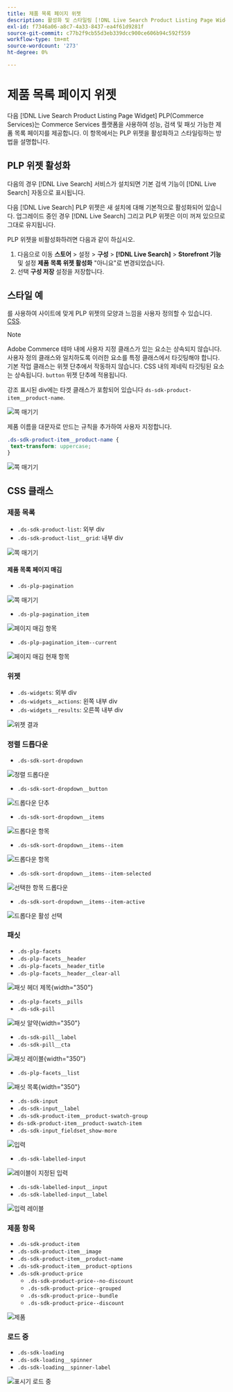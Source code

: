 ```yaml
---
title: 제품 목록 페이지 위젯
description: 활성화 및 스타일링 [!DNL Live Search Product Listing Page Widget]
exl-id: f7346a06-a8c7-4a33-8437-ea4f61d9281f
source-git-commit: c77b2f9cb55d3eb339dcc900ce606b94c592f559
workflow-type: tm+mt
source-wordcount: '273'
ht-degree: 0%

---
```


# 제품 목록 페이지 위젯

다음 [!DNL Live Search Product Listing Page Widget] PLP(Commerce Services)는 Commerce Services 플랫폼을 사용하여 성능, 검색 및 패싯 가능한 제품 목록 페이지를 제공합니다. 이 항목에서는 PLP 위젯을 활성화하고 스타일링하는 방법을 설명합니다.

## PLP 위젯 활성화

다음의 경우 [!DNL Live Search] 서비스가 설치되면 기본 검색 기능이 [!DNL Live Search] 자동으로 표시됩니다.

다음 [!DNL Live Search] PLP 위젯은 새 설치에 대해 기본적으로 활성화되어 있습니다. 업그레이드 중인 경우 [!DNL Live Search] 그리고 PLP 위젯은 이미 꺼져 있으므로 그대로 유지됩니다.

PLP 위젯을 비활성화하려면 다음과 같이 하십시오.

1. 다음으로 이동 **스토어** > 설정 > **구성** > **[!DNL Live Search]** > **Storefront 기능** 및 설정 **제품 목록 위젯 활성화** &quot;아니요&quot;로 변경되었습니다.
1. 선택 **구성 저장** 설정을 저장합니다.

## 스타일 예

를 사용하여 사이트에 맞게 PLP 위젯의 모양과 느낌을 사용자 정의할 수 있습니다. [CSS](https://developer.adobe.com/commerce/frontend-core/guide/css/).

>[!NOTE]
>
>Adobe Commerce 테마 내에 사용자 지정 클래스가 있는 요소는 상속되지 않습니다. 사용자 정의 클래스와 일치하도록 이러한 요소를 특정 클래스에서 타깃팅해야 합니다. 기본 작업 클래스는 위젯 단추에서 작동하지 않습니다.
>CSS 내의 제네릭 타깃팅된 요소는 상속됩니다. `button` 위젯 단추에 적용됩니다.

강조 표시된 div에는 타겟 클래스가 포함되어 있습니다 `ds-sdk-product-item__product-name`.

![쪽 매기기](assets/plp-css-example.png)

제품 이름을 대문자로 만드는 규칙을 추가하여 사용자 지정합니다.

```css
.ds-sdk-product-item__product-name {
 text-transform: uppercase;
}
```

![쪽 매기기](assets/plp-css-example-after.png)

## CSS 클래스

### 제품 목록

* `.ds-sdk-product-list`: 외부 div
* `.ds-sdk-product-list__grid`: 내부 div

![쪽 매기기](assets/plp-css-product-list.png)

#### 제품 목록 페이지 매김

* `.ds-plp-pagination`

![쪽 매기기](assets/plp-css-pagination.png)

* `.ds-plp-pagination_item`

![페이지 매김 항목](assets/plp-css-pagination-item.png)

* `.ds-plp-pagination_item--current`

![페이지 매김 현재 항목](assets/plp-css-pagination-item-current.png)

### 위젯

* `.ds-widgets`: 외부 div
* `.ds-widgets__actions`: 왼쪽 내부 div
* `.ds-widgets__results`: 오른쪽 내부 div

![위젯 결과](assets/plp-css-widgets.png)

### 정렬 드롭다운

* `.ds-sdk-sort-dropdown`

![정렬 드롭다운](assets/plp-css-dropdown.png)

* `.ds-sdk-sort-dropdown__button`

![드롭다운 단추](assets/plp-css-dropdown-button.png)

* `.ds-sdk-sort-dropdown__items`

![드롭다운 항목](assets/plp-css-dropdown-items.png)

* `.ds-sdk-sort-dropdown__items--item`

![드롭다운 항목](assets/plp-css-dropdown-item.png)

* `.ds-sdk-sort-dropdown__items--item-selected`

![선택한 항목 드롭다운](assets/plp-css-dropdown-selected.png)

* `.ds-sdk-sort-dropdown__items--item-active`

![드롭다운 활성 선택](assets/plp-css-dropdown-active.png)

### 패싯

* `.ds-plp-facets`
* `.ds-plp-facets__header`
* `.ds-plp-facets__header_title`
* `.ds-plp-facets__header__clear-all`

![패싯 헤더 제목](assets/plp-css-facets-title-clear.png){width="350"}

* `.ds-plp-facets__pills`
* `.ds-sdk-pill`

![패싯 알약](assets/plp-css-facets-pill.png){width="350"}

* `.ds-sdk-pill__label`
* `.ds-sdk-pill__cta`

![패싯 레이블](assets/plp-css-pill-label-cta.png){width="350"}

* `.ds-plp-facets__list`

![패싯 목록](assets/plp-css-facets-list.png){width="350"}

* `.ds-sdk-input`
* `.ds-sdk-input__label`
* `.ds-sdk-product-item__product-swatch-group`
* `ds-sdk-product-item__product-swatch-item`
* `.ds-sdk-input_fieldset_show-more`

![입력](assets/plp-css-sdk-input.png)

* `.ds-sdk-labelled-input`

![레이블이 지정된 입력](assets/plp-css-labelled-input.png)

* `.ds-sdk-labelled-input__input`
* `.ds-sdk-labelled-input__label`

![입력 레이블](assets/plp-css-labelled-input-label.png)

### 제품 항목

* `.ds-sdk-product-item`
* `.ds-sdk-product-item__image`
* `.ds-sdk-product-item__product-name`
* `.ds-sdk-product-item__product-options`
* `.ds-sdk-product-price`
   * `.ds-sdk-product-price--no-discount`
   * `.ds-sdk-product-price--grouped`
   * `.ds-sdk-product-price--bundle`
   * `.ds-sdk-product-price--discount`

![제품](assets/plp-css-product.png)

### 로드 중

* `.ds-sdk-loading`
* `.ds-sdk-loading__spinner`
* `.ds-sdk-loading__spinner-label`

![표시기 로드 중](assets/plp-css-loading.png)
